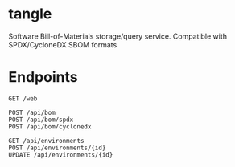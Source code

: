 # tangle
Software Bill-of-Materials storage/query service. Compatible with SPDX/CycloneDX SBOM formats



# Endpoints
```
GET /web

POST /api/bom
POST /api/bom/spdx
POST /api/bom/cyclonedx

GET /api/environments
POST /api/environments/{id}
UPDATE /api/environments/{id}


```
